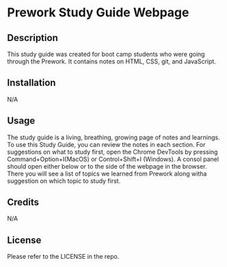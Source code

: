 # Prework Study Guide Webpage

## Description
This study guide was created for boot camp students who were going through the Prework. It contains notes on HTML, CSS, git, and JavaScript.

## Installation
N/A

## Usage
The study guide is a living, breathing, growing page of notes and learnings. To use this Study Guide, you can review the notes in each section. For suggestions on what to study first, open the Chrome DevTools by pressing Command+Option+I(MacOS) or Control+Shift+I (Windows). A consol panel should open either below or to the side of the webpage in the browser. There you will see a list of topics we learned from Prework along witha suggestion on which topic to study first.

## Credits
N/A

## License
Please refer to the LICENSE in the repo.